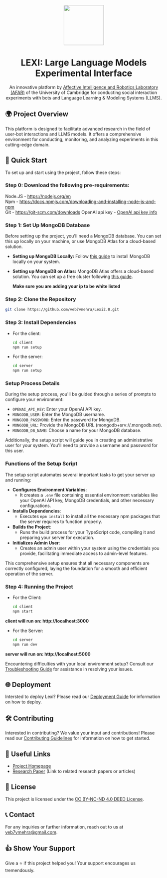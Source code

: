 ﻿<div align="center">
    <a href="https://www.cam.ac.uk/">
        <img src="https://www.cam.ac.uk/sites/www.cam.ac.uk/files/inner-images/logo.jpg" width="128px" />
    </a>
    <h1>LEXI: Large Language Models Experimental Interface</h1>
    <p>An innovative platform by <a href="https://cambridge-afar.github.io/">Affective Intelligence and Robotics Laboratory (AFAR)</a> of the University of Cambridge for conducting social interaction experiments with bots and Language Learning & Modeling Systems (LLMS).</p>
</div>

## 🌍 Project Overview

This platform is designed to facilitate advanced research in the field of user-bot interactions and LLMS models. It offers a comprehensive environment for conducting, monitoring, and analyzing experiments in this cutting-edge domain.

## 🚀 Quick Start

To set up and start using the project, follow these steps:

### Step 0: Download the following pre-requirements:

Node.JS - <a href="https://nodejs.org/en">https://nodejs.org/en</a><br>
Npm - <a href="https://docs.npmjs.com/downloading-and-installing-node-js-and-npm">https://docs.npmjs.com/downloading-and-installing-node-js-and-npm</a><br>
Git - <a href ="https://git-scm.com/downloads">https://git-scm.com/downloads</a>
OpenAI api key - <a href ="https://help.openai.com/en/articles/4936850-where-do-i-find-my-api-key">OpenAI api key info</a>

### Step 1: Set Up MongoDB Database

Before setting up the project, you'll need a MongoDB database. You can set this up locally on your machine, or use MongoDB Atlas for a cloud-based solution.

- **Setting up MongoDB Locally:**
  Follow [this guide](https://docs.mongodb.com/manual/installation/) to install MongoDB locally on your system.

- **Setting up MongoDB on Atlas:**
  MongoDB Atlas offers a cloud-based solution. You can set up a free cluster following [this guide](https://docs.atlas.mongodb.com/getting-started/).

  **Make sure you are adding your ip to be white listed**

### Step 2: Clone the Repository

```bash
git clone https://github.com/veb7vmehra/Lexi2.0.git
```

### Step 3: Install Dependencies

- For the client:
  ```bash
  cd client
  npm run setup
  ```

- For the server:
  ```bash
  cd server
  npm run setup
  ```

### Setup Process Details

During the setup process, you'll be guided through a series of prompts to configure your environment:

- `OPENAI_API_KEY`: Enter your OpenAI API key.
- `MONGODB_USER`: Enter the MongoDB username.
- `MONGODB_PASSWORD`: Enter the password for MongoDB.
- `MONGODB_URL`: Provide the MongoDB URL (mongodb+srv://<cluster-name>.mongodb.net).
- `MONGODB_DB_NAME`: Choose a name for your MongoDB database.

Additionally, the setup script will guide you in creating an administrative user for your system. You'll need to provide a username and password for this user.

### Functions of the Setup Script

The setup script automates several important tasks to get your server up and running:

- **Configures Environment Variables**: 
  - It creates a `.env` file containing essential environment variables like your OpenAI API key, MongoDB credentials, and other necessary configurations.
- **Installs Dependencies**: 
  - Executes `npm install` to install all the necessary npm packages that the server requires to function properly.
- **Builds the Project**: 
  - Runs the build process for your TypeScript code, compiling it and preparing your server for execution.
- **Initializes Admin User**: 
  - Creates an admin user within your system using the credentials you provide, facilitating immediate access to admin-level features.

This comprehensive setup ensures that all necessary components are correctly configured, laying the foundation for a smooth and efficient operation of the server.

### Step 4: Running the Project

- For the Client:
    ```bash
    cd client
    npm start
    ```

**client will run on: http://localhost:3000**

- For the Server:
    ```bash
    cd server
    npm run dev
    ``` 
**server will run on: http://localhost:5000**

Encountering difficulties with your local environment setup? Consult our [Troubleshooting Guide](TROUBLESHOOTING.md) for assistance in resolving your issues.

## 🌐 Deployment

Intersted to deploy Lexi? Please read our [Deployment Guide](DEPLOYMENT.md) for information on how to deploy.

## 🛠️ Contributing

Interested in contributing? We value your input and contributions! Please read our [Contributing Guidelines](CONTRIBUTION.md) for information on how to get started.

## 🔗 Useful Links

- [Project Homepage](https://www.lexi.network/project-overview)
- [Research Paper](#) (Link to related research papers or articles)

## 📄 License

This project is licensed under the [CC BY-NC-ND 4.0 DEED License](LICENSE.md).

## 📞 Contact

For any inquiries or further information, reach out to us at [veb7vmehra@gmail.com](mailto:veb7vmehra@gmail.com).

## 👍 Show Your Support

Give a ⭐️ if this project helped you! Your support encourages us tremendously.

